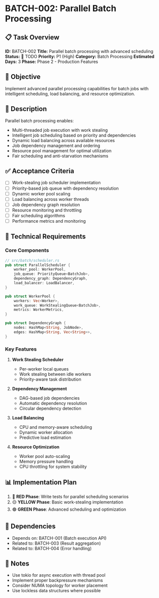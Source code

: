 # BATCH-002: Parallel Batch Processing

## 📋 Task Overview
**ID:** BATCH-002
**Title:** Parallel batch processing with advanced scheduling
**Status:** 🔴 TODO
**Priority:** P1 (High)
**Category:** Batch Processing
**Estimated Days:** 3
**Phase:** Phase 2 - Production Features

## 🎯 Objective
Implement advanced parallel processing capabilities for batch jobs with intelligent scheduling, load balancing, and resource optimization.

## 📝 Description
Parallel batch processing enables:
- Multi-threaded job execution with work stealing
- Intelligent job scheduling based on priority and dependencies
- Dynamic load balancing across available resources
- Job dependency management and ordering
- Resource pool management for optimal utilization
- Fair scheduling and anti-starvation mechanisms

## ✅ Acceptance Criteria
- [ ] Work-stealing job scheduler implementation
- [ ] Priority-based job queue with dependency resolution
- [ ] Dynamic worker pool scaling
- [ ] Load balancing across worker threads
- [ ] Job dependency graph resolution
- [ ] Resource monitoring and throttling
- [ ] Fair scheduling algorithms
- [ ] Performance metrics and monitoring

## 🔧 Technical Requirements

### Core Components
```rust
// src/batch/scheduler.rs
pub struct ParallelScheduler {
    worker_pool: WorkerPool,
    job_queue: PriorityQueue<BatchJob>,
    dependency_graph: DependencyGraph,
    load_balancer: LoadBalancer,
}

pub struct WorkerPool {
    workers: Vec<Worker>,
    work_queue: WorkStealingQueue<BatchJob>,
    metrics: WorkerMetrics,
}

pub struct DependencyGraph {
    nodes: HashMap<String, JobNode>,
    edges: HashMap<String, Vec<String>>,
}
```

### Key Features
1. **Work Stealing Scheduler**
   - Per-worker local queues
   - Work stealing between idle workers
   - Priority-aware task distribution

2. **Dependency Management**
   - DAG-based job dependencies
   - Automatic dependency resolution
   - Circular dependency detection

3. **Load Balancing**
   - CPU and memory-aware scheduling
   - Dynamic worker allocation
   - Predictive load estimation

4. **Resource Optimization**
   - Worker pool auto-scaling
   - Memory pressure handling
   - CPU throttling for system stability

## 📊 Implementation Plan
1. 🔴 **RED Phase**: Write tests for parallel scheduling scenarios
2. 🟡 **YELLOW Phase**: Basic work-stealing implementation
3. 🟢 **GREEN Phase**: Advanced scheduling and optimization

## 🔗 Dependencies
- Depends on: BATCH-001 (Batch execution API)
- Related to: BATCH-003 (Result aggregation)
- Related to: BATCH-004 (Error handling)

## 📝 Notes
- Use tokio for async execution with thread pool
- Implement proper backpressure mechanisms
- Consider NUMA topology for worker placement
- Use lockless data structures where possible